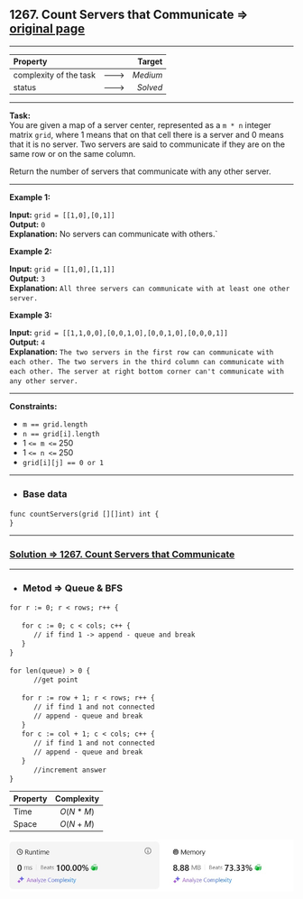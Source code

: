 ## 1267. Count Servers that Communicate => [original page](https://leetcode.com/problems/count-servers-that-communicate/description/ "https://leetcode.com/problems/count-servers-that-communicate/description/")

---
| Property                |      |   Target |              
|:------------------------|:----:|---------:|
| complexity of the task  | ---> | _Medium_ |
| status                  | ---> | _Solved_ |

---
**Task:**  
You are given a map of a server center, represented as a `m * n` integer matrix `grid`, where 1 means that on that cell there is a server and 0 means that it is no server. Two servers are said to communicate if they are on the same row or on the same column.

Return the number of servers that communicate with any other server.

---
**Example 1:**

**Input:** `grid = [[1,0],[0,1]]`  
**Output:** `0`  
**Explanation:** No servers can communicate with others.`  

**Example 2:**

**Input:** `grid = [[1,0],[1,1]]`  
**Output:** `3`  
**Explanation:** `All three servers can communicate with at least one other server.`  

**Example 3:**

**Input:** `grid = [[1,1,0,0],[0,0,1,0],[0,0,1,0],[0,0,0,1]]`  
**Output:** `4`  
**Explanation:** `The two servers in the first row can communicate with each other. The two servers in the third column can communicate with each other. The server at right bottom corner can't communicate with any other server.`  

---
**Constraints:**

   * `m == grid.length`
   * `n == grid[i].length`
   * $1$ `<= m <=` $250$
   * $1$ `<= n <=` $250$
   * `grid[i][j] == 0 or 1`
 
---
* ### Base data

```Golang
func countServers(grid [][]int) int {
}
```

---
### [Solution => 1267. Count Servers that Communicate](https://github.com/Ekvo/Leetcode-problems/blob/main/Leetcode-Problems-List/1267-Count-Servers-that-Communicate/leetcodeonetwosixseven.go "https://github.com/Ekvo/Leetcode-problems/blob/main/Leetcode-Problems-List/1267-Count-Servers-that-Communicate/leetcodeonetwosixseven.go")

---
* ### Metod => Queue & BFS
```Golang
for r := 0; r < rows; r++ {

   for c := 0; c < cols; c++ {
      // if find 1 -> append - queue and break
   }	
}

for len(queue) > 0 {
      //get point

   for r := row + 1; r < rows; r++ {
      // if find 1 and not connected
      // append - queue and break 
   }
   for c := col + 1; c < cols; c++ {
      // if find 1 and not connected
      // append - queue and break 
   }
      //increment answer	
}
```
| Property | Complexity |              
|:---------|:----------:|
| Time     | $O(N * M)$ |
| Space    | $O(N + M)$ |

![submit](https://github.com/Ekvo/Leetcode-problems/blob/main/Leetcode-Problems-Submit-Screenshots/1267_Count_Servers_that_Communicate.jpg)